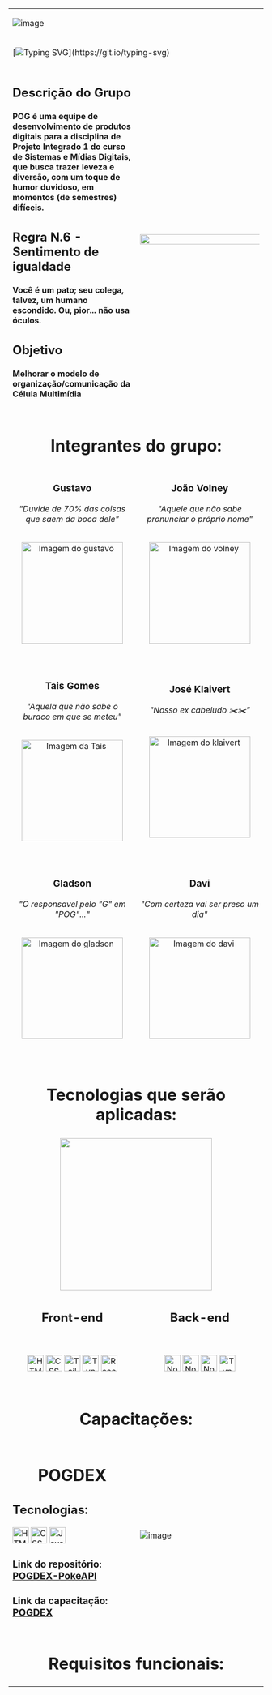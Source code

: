 <table>
  
<tr></tr>
<tr><td colspan=2>

  ![image](https://github.com/user-attachments/assets/730e6363-b506-4db9-9be0-6c845e3f89ca)

</td></tr>
<tr></tr>
<tr><td colspan=2>
  
  [![Typing SVG](https://readme-typing-svg.herokuapp.com/?color=fae2c2ff&size=52&center=true&vCenter=true&height=100&width=1500&lines=O+QUE+NOS+TORNA+ÚNICOS,+É+O+QUE+NOS+UNE;UNE?+SEPARA!!!;)](https://git.io/typing-svg)
  
</td></tr>

<tr></tr>
  <tr>
    <td width=50%> 
      <h2>Descrição do Grupo</h2>
      <h4>POG é uma equipe de desenvolvimento de produtos digitais para a disciplina de Projeto Integrado 1 do curso de Sistemas e Mídias Digitais, que busca trazer leveza e diversão, com um toque de humor duvidoso, em momentos (de semestres) difíceis.</h4>
      <h2>Regra N.6 - Sentimento de igualdade</h2>
      <h4>Você é um pato; seu colega, talvez, um humano escondido. Ou, pior... não usa óculos.</h4>
      <h2>Objetivo</h2>
      <h4>Melhorar o modelo de organização/comunicação da Célula Multimídia</h4>
    </td>
    <td align="center" colspan=2>
      <img width=200% src="https://github.com/Anmol-Baranwal/Cool-GIFs-For-GitHub/assets/74038190/ff1b5f32-9420-4dde-b2b9-ed2c0aa17459" width="500">
    </td>
  </tr>
  <tr></tr>
  <tr>
    <td colspan=2>
      <h1 align=center>Integrantes do grupo:</h1>
    </td>
  </tr>
  <tr></tr>
  <tr>
    <td align=center> 
      <h3>Gustavo</h3>
      <p><em>"Duvide de 70% das coisas que saem da boca dele"</em></p>
      <br />
      <img src="https://avatars.githubusercontent.com/u/84361085?s=400&u=5f3069a4a39021080889141ac6ddab25de7ab2e3&v=4" width="200px" alt="Imagem do gustavo">
      <br />
      <br />
      <br />
    </td>
    <td align=center>
      <h3>João Volney</h3>
      <p><em>"Aquele que não sabe pronunciar o próprio nome"</em></p>
      <br />
      <img src="https://github.com/user-attachments/assets/994f263a-03be-48c3-aeef-dd496fce5d00" width="200px" alt="Imagem do volney">
      <br />
      <br />
      <br />
    </td>
  </tr>
  <tr></tr>
  <tr>
    <td align=center>
      <h3>Tais Gomes</h3>
      <p><em>"Aquela que não sabe o buraco em que se meteu"</em></p>
<!--       <p><em>"Cota feminina do grupo"</em></p> -->
      <br />
      <img src="https://github.com/user-attachments/assets/3745fd2d-48fb-43ab-b1f5-b4140f68eeb6" width="200px" alt="Imagem da Tais">
      <br />
      <br />
      <br />
    </td>
    <td align=center> 
      <h3>José Klaivert</h3>
      <p><em>"Nosso ex cabeludo ✂️✂️"</em></p>
      <br />
      <img src="https://github.com/user-attachments/assets/b5b733ce-daa6-493d-bb4a-13a4f8cb4464" width="200px" alt="Imagem do klaivert">
      <br />
      <br />
      <br />
    </td>
  </tr>
  <tr></tr>
  <tr>
    <td align=center>
      <h3>Gladson</h3>
      <p><em>"O responsavel pelo "G" em "POG"..."</em></p>
      <br />
      <img src="https://github.com/user-attachments/assets/9da8c77e-f583-4ec6-90a8-cf7f3f83753a" width="200px" alt="Imagem do gladson">
      <br />
      <br />
      <br />
    </td>
    <td align=center>
      <h3>Davi</h3>
      <p><em>"Com certeza vai ser preso um dia"</em></p>
      <br />
      <img src="https://github.com/user-attachments/assets/22bf999c-2269-40c0-ae8a-b105c0f427f9" width="200px" alt="Imagem do davi">
      <br />
      <br />
      <br />
    </td>
  </tr>
  <tr></tr>
  <tr>
    <td align=center colspan=2>
      <h1>Tecnologias que serão aplicadas:</h1>
    </td>
  </tr>
  <tr>
    <td colspan=2 align=center><img src="https://user-images.githubusercontent.com/74038190/218265814-3084a4ba-809c-4135-afc0-8685d0f634b3.gif" width="300"></td
  </tr>
  <tr>
    <td align=center> 
      <h2>Front-end</h2>
      <br />
      <br />
      <span title="HTML"><img height="32" src="https://img.shields.io/badge/HTML5-E34F26?style=for-the-badge&logo=html5&logoColor=white" alt="HTML" /></span>
      <span title="CSS"><img height="32" src="https://img.shields.io/badge/CSS3-1572B6?style=for-the-badge&logo=css3&logoColor=white" alt="CSS" /></span>
      <span title="TailwindCSS"><img height="32" src="https://img.shields.io/badge/Tailwind_CSS-38B2AC?style=for-the-badge&logo=tailwind-css&logoColor=white" alt="TailwindCSS" /></span>
      <span title="TypeScript"><img height="32" src="https://img.shields.io/badge/TypeScript-007ACC?style=for-the-badge&logo=typescript&logoColor=white" alt="TypeScript" /></span>
      <span title="ReactJS"><img  height="32" src="https://img.shields.io/badge/React-20232A?style=for-the-badge&logo=react&logoColor=61DAFB" alt="ReactJS" /></span>
      <br />
      <br />
    </td>
    <td align="center">
     <h2>Back-end</h2>
      <br />
      <br />
      <span title="NodeJS"><img  height="32" src="https://img.shields.io/badge/Node.js-339933?style=for-the-badge&logo=nodedotjs&logoColor=white" alt="NodeJS" /></span>
      <span title="ExpressJS"><img  height="32" src="https://img.shields.io/badge/Express.js-000000?style=for-the-badge&logo=express&logoColor=white" alt="NodeJS" /></span>
      <span title="PostgreeSQL"><img  height="32" src="https://img.shields.io/badge/PostgreeSQL-f9f9f9?style=for-the-badge&logo=postgresql&logoColor=blue" alt="NodeJS" /></span>
      <span title="TypeScript"><img height="32" src="https://img.shields.io/badge/TypeScript-007ACC?style=for-the-badge&logo=typescript&logoColor=white" alt="TypeScript" /></span>
      <br />
      <br />
    </td>
  </tr>
  <tr></tr>
  <tr>
    <td align=center colspan=2>
      <h1>Capacitações:</h1>
    </td>
  </tr>
  <tr></tr>
  <tr>
    <td width=50%> 
      <h1 align="center">POGDEX</h1>
      <h2>Tecnologias:</h2>
      <span title="HTML"><img height="32" src="https://img.shields.io/badge/HTML5-E34F26?style=for-the-badge&logo=html5&logoColor=white" alt="HTML" /></span>
      <span title="CSS"><img height="32" src="https://img.shields.io/badge/CSS3-1572B6?style=for-the-badge&logo=css3&logoColor=white" alt="CSS" /></span>
      <span title="Javascript"><img height="32" src="https://img.shields.io/badge/Javacript-c9c910?style=for-the-badge&logo=javascript&logoColor=black" alt="Javascript" /></span>
      <h3>Link do repositório: <a href="https://github.com/POG-SMD/POGDEX-PokeAPI">POGDEX-PokeAPI</a></h3>
      <h3>Link da capacitação: <a href="https://www.youtube.com/playlist?list=PLppE-8uAJ8FoW6FE-Zjl4Lj66QwSK0Qmh">POGDEX</a></h3>
    </td>
    <td>
      
  ![image](https://github.com/user-attachments/assets/711bd685-1532-43fd-9cbf-fcf5fcd53717)
      
  </td>
  </tr>
  <tr></tr>
  <!-- <tr>
    <td>
      
  <!-- ![image](https://github.com/user-attachments/assets/711bd685-1532-43fd-9cbf-fcf5fcd53717)
      
  </td>
  <td>
      <h1 align="center">POGDEX</h1>
      <h2>Tecnologias:</h2>
      <span title="HTML"><img height="32" src="https://img.shields.io/badge/HTML5-E34F26?style=for-the-badge&logo=html5&logoColor=white" alt="HTML" /></span>
      <span title="CSS"><img height="32" src="https://img.shields.io/badge/CSS3-1572B6?style=for-the-badge&logo=css3&logoColor=white" alt="CSS" /></span>
      <span title="Javascript"><img height="32" src="https://img.shields.io/badge/Javacript-c9c910?style=for-the-badge&logo=javascript&logoColor=black" alt="Javascript" /></span>
      <h3>Link do repositório: <a href="https://github.com/POG-SMD/POGDEX-PokeAPI">POGDEX-PokeAPI</a></h3>
      <h3>Link da capacitação: <a href="https://www.youtube.com/playlist?list=PLppE-8uAJ8FoW6FE-Zjl4Lj66QwSK0Qmh">POGDEX</a></h3>
  </td>
</tr>
  <tr></tr>
  <tr>
    <td width=50%> 
      <h1 align="center">POGDEX</h1>
      <h2>Tecnologias:</h2>
      <span title="HTML"><img height="32" src="https://img.shields.io/badge/HTML5-E34F26?style=for-the-badge&logo=html5&logoColor=white" alt="HTML" /></span>
      <span title="CSS"><img height="32" src="https://img.shields.io/badge/CSS3-1572B6?style=for-the-badge&logo=css3&logoColor=white" alt="CSS" /></span>
      <span title="Javascript"><img height="32" src="https://img.shields.io/badge/Javacript-c9c910?style=for-the-badge&logo=javascript&logoColor=black" alt="Javascript" /></span>
      <h3>Link do repositório: <a href="https://github.com/POG-SMD/POGDEX-PokeAPI">POGDEX-PokeAPI</a></h3>
      <h3>Link da capacitação: <a href="https://www.youtube.com/playlist?list=PLppE-8uAJ8FoW6FE-Zjl4Lj66QwSK0Qmh">POGDEX</a></h3>
    </td>
    <td>
      
  ![image](https://github.com/user-attachments/assets/711bd685-1532-43fd-9cbf-fcf5fcd53717)
      
  </td>
  </tr> -->
  
  <tr>
    <td align=center colspan=2>
      <h1>Requisitos funcionais:</h1>
    </td>
  </tr>
</table>

<!-- # Capacitações: **POGDEX**: Projeto feito com uso de HTML, CSS, Javascript e GIT. https://www.youtube.com/playlist?list=PLppE-8uAJ8FoW6FE-Zjl4Lj66QwSK0Qmh -->
